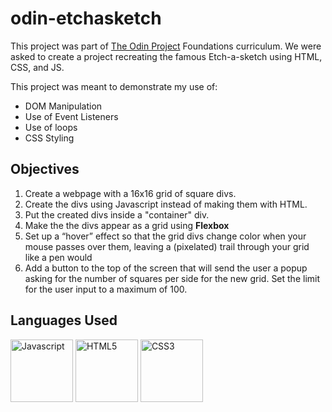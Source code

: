 # odin-etchasketch
This project was part of <a href="https://www.theodinproject.com/">The Odin Project</a> Foundations curriculum.
We were asked to create a project recreating the famous Etch-a-sketch using HTML, CSS, and JS.

<p>This project was meant to demonstrate my use of:</p>
<ul>
  <li>DOM Manipulation</li>
  <li>Use of Event Listeners</li>
  <li>Use of loops</li>
  <li>CSS Styling</li>
</ul>

## Objectives
<ol>
  <li>Create a webpage with a 16x16 grid of square divs.</li>
  <li>Create the divs using Javascript instead of making them with HTML.</li>
  <li>Put the created divs inside a "container" div.</li>
  <li>Make the the divs appear as a grid using <b>Flexbox</b></li>
  <li>Set up a “hover” effect so that the grid divs change color when your mouse passes over them, leaving a (pixelated) trail through your grid like a pen would</li>
  <li>Add a button to the top of the screen that will send the user a popup asking for the number of squares per side for the new grid. Set the limit for the user input to a maximum of 100.</li>
</ol>

## Languages Used
<a href="https://javascript.info/"><img width="100" alt="Javascript" src="https://cdn.jsdelivr.net/gh/devicons/devicon/icons/javascript/javascript-plain.svg" /></a> <a href="https://html.com/html5/"><img width="100" alt="HTML5" src="https://cdn.jsdelivr.net/gh/devicons/devicon/icons/html5/html5-plain-wordmark.svg" /></a> <a href="https://css3.com/"><img width="100" alt="CSS3" src="https://cdn.jsdelivr.net/gh/devicons/devicon/icons/css3/css3-plain-wordmark.svg" /></a>
